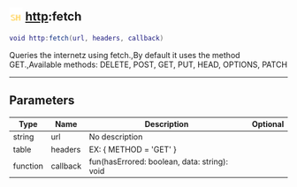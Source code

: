 ## <img src="../../.gitbook/assets/shared.png" width="24" height=24 /> [http](https://iaswiki.rawr.dev/readme/http):fetch

```lua
void http:fetch(url, headers, callback)
```

Queries the internetz using fetch.,By default it uses the method GET.,Available methods: DELETE, POST, GET, PUT, HEAD, OPTIONS, PATCH

------
## Parameters

| Type   | Name | Description | Optional |
| ------ | ---- | ----------- | -------: |
| string | url | No description |  |
| table | headers | EX: { METHOD = 'GET' } |  |
| function | callback | fun(hasErrored: boolean, data: string): void |  |


